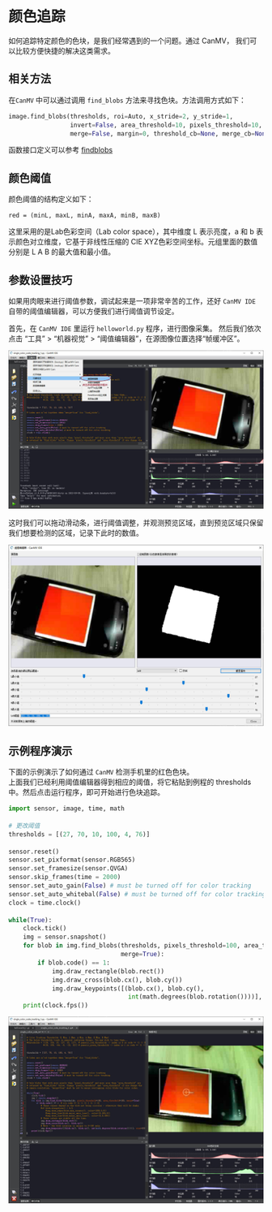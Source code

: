 颜色追踪
============

如何追踪特定颜色的色块，是我们经常遇到的一个问题。通过 CanMV， 我们可以比较方便快捷的解决这类需求。

## 相关方法
在`CanMV` 中可以通过调用 `find_blobs` 方法来寻找色块。方法调用方式如下：
```python
image.find_blobs(thresholds, roi=Auto, x_stride=2, y_stride=1, 
                 invert=False, area_threshold=10, pixels_threshold=10, 
                 merge=False, margin=0, threshold_cb=None, merge_cb=None)
```

函数接口定义可以参考 [findblobs](../library/canmv/image.md#find_blobs)

## 颜色阈值
颜色阈值的结构定义如下：
```
red = (minL, maxL, minA, maxA, minB, maxB)
```
这里采用的是Lab色彩空间（Lab color space），其中维度 L 表示亮度，a 和 b 表示颜色对立维度，它基于非线性压缩的 CIE XYZ色彩空间坐标。元组里面的数值分别是 L A B 的最大值和最小值。

## 参数设置技巧
如果用肉眼来进行阈值参数，调试起来是一项非常辛苦的工作，还好  `CanMV IDE` 自带的阈值编辑器，可以方便我们进行阈值调节设定。  

首先，在 `CanMV IDE` 里运行 `helloworld.py` 程序，进行图像采集。 然后我们依次点击 “工具” > “机器视觉” > “阈值编辑器”，在源图像位置选择“帧缓冲区”。  

![open_thre](./imgs/blob_open_thre.jpg)

这时我们可以拖动滑动条，进行阈值调整，并观测预览区域，直到预览区域只保留我们想要检测的区域，记录下此时的数值。

![adjust_thre](./imgs/blob_thre.jpg)

## 示例程序演示
下面的示例演示了如何通过 `CanMV` 检测手机里的红色色块。  
上面我们已经利用阈值编辑器得到相应的阈值，将它粘贴到例程的 thresholds 中。然后点击运行程序，即可开始进行色块追踪。  

```python
import sensor, image, time, math

# 更改阈值
thresholds = [(27, 70, 10, 100, 4, 76)]

sensor.reset()
sensor.set_pixformat(sensor.RGB565)
sensor.set_framesize(sensor.QVGA)
sensor.skip_frames(time = 2000)
sensor.set_auto_gain(False) # must be turned off for color tracking
sensor.set_auto_whitebal(False) # must be turned off for color tracking
clock = time.clock()

while(True):
    clock.tick()
    img = sensor.snapshot()
    for blob in img.find_blobs(thresholds, pixels_threshold=100, area_threshold=100, 
                               merge=True):
        if blob.code() == 1:
            img.draw_rectangle(blob.rect())
            img.draw_cross(blob.cx(), blob.cy())
            img.draw_keypoints([(blob.cx(), blob.cy(), 
                                 int(math.degrees(blob.rotation())))], size=20)
    print(clock.fps())
```

![find_blobs](./imgs/blob_find.jpg)
